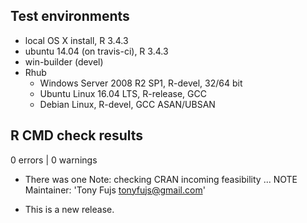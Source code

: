 ## Test environments
* local OS X install, R 3.4.3
* ubuntu 14.04 (on travis-ci), R 3.4.3
* win-builder (devel)
* Rhub
  * Windows Server 2008 R2 SP1, R-devel, 32/64 bit
  * Ubuntu Linux 16.04 LTS, R-release, GCC
  * Debian Linux, R-devel, GCC ASAN/UBSAN

## R CMD check results

0 errors | 0 warnings

* There was one Note:
checking CRAN incoming feasibility ... NOTE
Maintainer: 'Tony Fujs <tonyfujs@gmail.com>'

* This is a new release.
